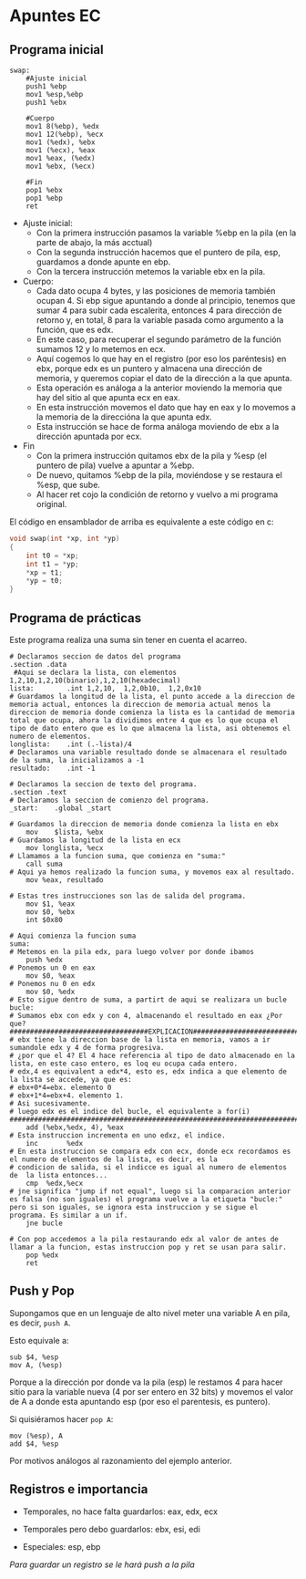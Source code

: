# Apuntes EC

## Programa inicial

```shell
swap:
    #Ajuste inicial
    push1 %ebp
    mov1 %esp,%ebp
    push1 %ebx

    #Cuerpo
    mov1 8(%ebp), %edx
    mov1 12(%ebp), %ecx
    mov1 (%edx), %ebx
    mov1 (%ecx), %eax
    mov1 %eax, (%edx)
    mov1 %ebx, (%ecx)

    #Fin
    pop1 %ebx
    pop1 %ebp
    ret
```

- Ajuste inicial:
  - Con la primera instrucción pasamos la variable %ebp en la pila (en la parte de abajo, la más acctual)
  - Con la segunda instrucción hacemos que el puntero de pila, esp, guardamos a donde apunte en ebp.
  - Con la tercera instrucción metemos la variable ebx en la pila.
- Cuerpo:
  - Cada dato ocupa 4 bytes, y las posiciones de memoria también ocupan 4. Si ebp sigue apuntando a donde al principio, tenemos que sumar 4 para subir cada escalerita, entonces 4 para dirección de retorno y, en total, 8 para la variable pasada como argumento a la función, que es edx.
  - En este caso, para recuperar el segundo parámetro de la función sumamos 12 y lo metemos en ecx.
  - Aquí cogemos lo que hay en el registro (por eso los paréntesis) en ebx, porque edx es un puntero y almacena una dirección de memoria, y queremos copiar el dato de la dirección a la que apunta.
  - Esta operación es análoga a la anterior moviendo la memoria que hay del sitio al que apunta ecx en eax.
  - En esta instrucción movemos el dato que hay en eax y lo movemos a la memoria de la direccióna  la que apunta edx.
  - Esta instrucción se hace de forma análoga moviendo de ebx a la dirección apuntada por ecx.
- Fin
  - Con la primera instrucción  quitamos ebx de la pila y %esp (el puntero de pila) vuelve a apuntar a %ebp.
  - De nuevo, quitamos %ebp de la pila, moviéndose y se restaura el %esp, que sube.
  - Al hacer ret cojo la condición de retorno y vuelvo a mi programa original.

El código en ensamblador de arriba es equivalente a este código en c:    

```c
void swap(int *xp, int *yp)
{
    int t0 = *xp;
    int t1 = *yp;
    *xp = t1;
    *yp = t0;
}
```

## Programa de prácticas

Este programa realiza una suma sin tener en cuenta el acarreo.

```shell
# Declaramos seccion de datos del programa
.section .data
 #Aqui se declara la lista, con elementos 1,2,10,1,2,10(binario),1,2,10(hexadecimal)
lista:        .int 1,2,10,  1,2,0b10,  1,2,0x10
# Guardamos la longitud de la lista, el punto accede a la direccion de memoria actual, entonces la direccion de memoria actual menos la direccion de memoria donde comienza la lista es la cantidad de memoria total que ocupa, ahora la dividimos entre 4 que es lo que ocupa el tipo de dato entero que es lo que almacena la lista, asi obtenemos el numero de elementos.
longlista:    .int (.-lista)/4
# Declaramos una variable resultado donde se almacenara el resultado de la suma, la inicializamos a -1
resultado:    .int -1

# Declaramos la seccion de texto del programa.
.section .text
# Declaramos la seccion de comienzo del programa.
_start:    .global _start

# Guardamos la direccion de memoria donde comienza la lista en ebx
    mov    $lista, %ebx
# Guardamos la longitud de la lista en ecx
    mov longlista, %ecx
# Llamamos a la funcion suma, que comienza en "suma:"
    call suma
# Aqui ya hemos realizado la funcion suma, y movemos eax al resultado.
    mov %eax, resultado

# Estas tres instrucciones son las de salida del programa.
    mov $1, %eax
    mov $0, %ebx
    int $0x80

# Aqui comienza la funcion suma
suma:
# Metemos en la pila edx, para luego volver por donde ibamos
    push %edx
# Ponemos un 0 en eax
    mov $0, %eax
# Ponemos nu 0 en edx
    mov $0, %edx
# Esto sigue dentro de suma, a partirt de aqui se realizara un bucle
bucle:
# Sumamos ebx con edx y con 4, almacenando el resultado en eax ¿Por que?
##################################EXPLICACION#####################################
# ebx tiene la direccion base de la lista en memoria, vamos a ir sumandole edx y 4 de forma progresiva.
# ¿por que el 4? El 4 hace referencia al tipo de dato almacenado en la lista, en este caso entero, es loq eu ocupa cada entero.
# edx,4 es equivalent a edx*4, esto es, edx indica a que elemento de la lista se accede, ya que es:
# ebx+0*4=ebx. elemento 0
# ebx+1*4=ebx+4. elemento 1.
# Asi sucesivamente.
# luego edx es el indice del bucle, el equivalente a for(i)
###################################################################################
    add (%ebx,%edx, 4), %eax
# Esta instruccion incrementa en uno edxz, el indice.
    inc       %edx
# En esta instruccion se compara edx con ecx, donde ecx recordamos es el numero de elementos de la lista, es decir, es la
# condicion de salida, si el indicce es igual al numero de elementos de  la lista entonces...
    cmp  %edx,%ecx
# jne significa "jump if not equal", luego si la comparacion anterior es falsa (no son iguales) el programa vuelve a la etiqueta "bucle:" pero si son iguales, se ignora esta instruccion y se sigue el programa. Es similar a un if.
    jne bucle

# Con pop accedemos a la pila restaurando edx al valor de antes de llamar a la funcion, estas instruccion pop y ret se usan para salir.
    pop %edx
    ret
```

## Push y Pop

Supongamos que en un lenguaje de alto nivel meter una variable A en pila, es decir, `push A`.

Esto equivale a:

```shell
sub $4, %esp
mov A, (%esp)
```

Porque a la dirección por donde va la pila (esp) le restamos 4 para hacer sitio para la variable nueva (4 por ser entero en 32 bits) y movemos el valor de A a donde esta apuntando esp (por eso el parentesis, es puntero).

Si quisiéramos hacer `pop A`:

```shell
mov (%esp), A
add $4, %esp
```

Por motivos análogos al razonamiento del ejemplo anterior.

## Registros e importancia

- Temporales, no hace falta guardarlos: eax, edx, ecx

- Temporales pero debo guardarlos: ebx, esi, edi

- Especiales: esp, ebp

_Para guardar un registro se le hará push a la pila_
